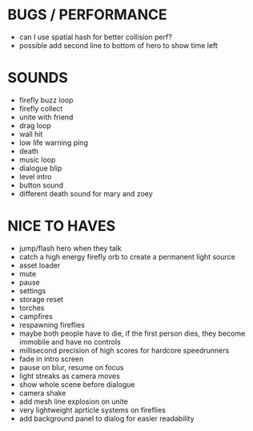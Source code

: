 # BUGS / PERFORMANCE

- can I use spatial hash for better collision perf?
- possible add second line to bottom of hero to show time left

# SOUNDS

- firefly buzz loop
- firefly collect
- unite with friend
- drag loop
- wall hit
- low life warning ping
- death
- music loop
- dialogue blip
- level intro
- button sound
- different death sound for mary and zoey

# NICE TO HAVES

- jump/flash hero when they talk
- catch a high energy firefly orb to create a permanent light source
- asset loader
- mute
- pause
- settings
- storage reset
- torches
- campfires
- respawning fireflies
- maybe both people have to die, if the first person dies, they become immobile and have no controls
- millisecond precision of high scores for hardcore speedrunners
- fade in intro screen
- pause on blur, resume on focus
- light streaks as camera moves
- show whole scene before dialogue
- camera shake
- add mesh line explosion on unite
- very lightweight aprticle systems on fireflies
- add background panel to dialog for easier readability
